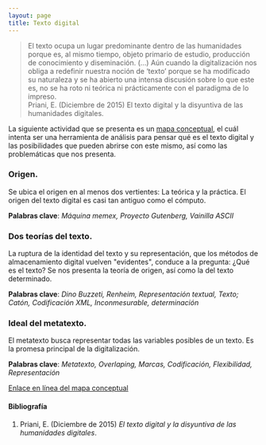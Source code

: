 ```yaml
---
layout: page
title: Texto digital 
---
```

> El texto ocupa un lugar predominante dentro de las humanidades porque es, al mismo tiempo, objeto primario de estudio, producción de conocimiento y diseminación. (...) Aún cuando la digitalización nos obliga a redefinir nuestra noción de ‘texto’ porque se ha modificado su naturaleza y se ha abierto una intensa discusión sobre lo que este es, no se ha roto ni teórica ni prácticamente con el paradigma de lo impreso.  
Priani, E. (Diciembre de 2015) El texto digital y la disyuntiva de las humanidades digitales.

La siguiente actividad que se presenta es un [mapa conceptual](https://venngage.net/ps/ryM3QZVsFHo/el-texto-digital), el cuál intenta ser una herramienta de análisis para pensar qué es el texto digital y las posibilidades que pueden abrirse con este mismo, así como las problemáticas que nos presenta. 

### Origen. 
Se ubica el origen en al menos dos vertientes: La teórica y la práctica. El origen del texto digital es casi tan antiguo como el cómputo. 

**Palabras clave**: *Máquina memex, Proyecto Gutenberg, Vainilla ASCII*

### Dos teorías del texto.
La ruptura de la identidad del texto y su representación, que los métodos de almacenamiento digital vuelven "evidentes", conduce a la pregunta: ¿Qué es el texto?
Se nos presenta la teoría de origen, así como la del texto determinado. 

**Palabras clave**: *Dino Buzzeti, Renheim, Representación textual, Texto; Catón, Codificación XML, Inconmesurable, determinación*

### Ideal del metatexto.
El metatexto busca representar todas las variables posibles de un texto. Es la promesa principal de la digitalización. 

**Palabras clave**: *Metatexto, Overlaping, Marcas, Codificación, Flexibilidad, Representación*

[Enlace en línea del mapa conceptual](https://venngage.net/ps/ryM3QZVsFHo/el-texto-digital)

#### Bibliografía
1. Priani, E. (Diciembre de 2015) *El texto digital y la disyuntiva de las humanidades digitales*.
